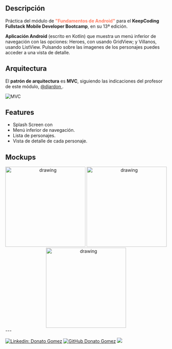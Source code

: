 ## Descripción
Práctica del módulo de **<span style="color:#ff7e63">"Fundamentos de Android"</span>** para el **KeepCoding Fullstack Mobile Developer Bootcamp**, en su 13ª edición.

**Aplicación Android** (escrito en Kotlin) que muestra un menú inferior de navegación con las opciones: Heroes, con usando GridView; y Villanos, usando ListView. Pulsando sobre las imagenes de los personajes puedes acceder a una vista de detalle.


## Arquitectura
El **patrón de arquitectura** es **MVC**, siguiendo las indicaciones del profesor de este módulo, [@djardon ](https://github.com/djardon).

![MVC](https://repository-images.githubusercontent.com/212913628/25312380-e72e-11e9-817e-db46671bf8d4)

## Features
* Splash Screen con 
* Menú inferior de navegación.
* Lista de personajes.
* Vista de detalle de cada personaje.

## Mockups
<div style="text-align:center">
<img src="https://github.com/donatogomez/MarvelCharactersMVC/blob/main/mockups/splash.png" alt="drawing" width="250"/> <img src="https://github.com/donatogomez/MarvelCharactersMVC/blob/main/mockups/main.png" alt="drawing" width="250"/> <img src="https://github.com/donatogomez/MarvelCharactersMVC/blob/main/mockups/detail.png" alt="drawing" width="250"/>
</div>
---

[![Linkedin: Donato Gomez](https://img.shields.io/badge/-Donato_Gomez-blue?style=flat-square&logo=Linkedin&logoColor=white&link=https://www.linkedin.com/in/donatogomez/)](https://www.linkedin.com/in/donatogomez/)
[![GitHub Donato Gomez](https://img.shields.io/github/followers/donatogomez?label=follow&style=social)](https://github.com/donatogomez)
![](https://komarev.com/ghpvc/?username=donatogomez&color=red)